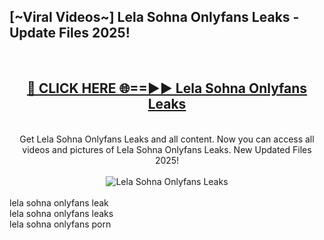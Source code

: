 <h2>[~Viral Videos~] Lela Sohna Onlyfans Leaks - Update Files 2025!</h2>
<br>
<div align="center">
<h2><a href="https://betterlinks.top/A2PfLJ" rel="nofollow">🔴 CLICK HERE 🌐==►► Lela Sohna Onlyfans Leaks</a></h2>
<br>
Get Lela Sohna Onlyfans Leaks and all content. Now you can access all videos and pictures of Lela Sohna Onlyfans Leaks. New Updated Files 2025!
<br>
<br>
<a href="https://betterlinks.top/A2PfLJ" rel="nofollow" data-target="animated-image.originalLink"><img src="https://i.ibb.co.com/WyWwxjT/player-gif2.gif" alt="Lela Sohna Onlyfans Leaks" style="max-width: 100%; display: inline-block;" data-target="animated-image.originalImage"></a>
</div>
<br>
lela sohna onlyfans leak<br>
lela sohna onlyfans leaks<br>
lela sohna onlyfans porn